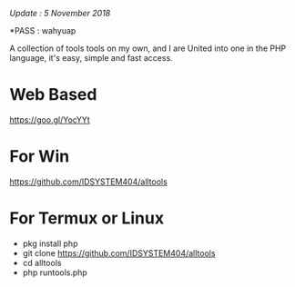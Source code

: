*Update : 5 November 2018*

*PASS : wahyuap

A collection of tools tools on my own, and I are United into one in the PHP language, it's easy, simple and fast access.

 # Web Based
https://goo.gl/YocYYt

# For Win
https://github.com/IDSYSTEM404/alltools

# For Termux or Linux
- pkg install php
- git clone https://github.com/IDSYSTEM404/alltools
- cd alltools
- php runtools.php
